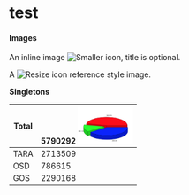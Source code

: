 # test
#### Images

An inline image ![Smaller icon](http://25.io/smaller/favicon.ico "Title here"), title is optional.

A ![Resize icon][2] reference style image.

[2]: http://resizesafari.com/favicon.ico "Title"


**Singletons**           
                        
Total | 5790292        <img src="https://github.com/ChiaraVanni/test/blob/master/singletons_div_3D.png" width="100">
------| -------
TARA  | 2713509
OSD   | 786615
GOS   | 2290168
